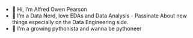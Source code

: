 - 👋 Hi, I’m Alfred Owen Pearson
- 👀 I’m a Data Nerd, love EDAs and Data Analysis - Passinate About new things especially on the Data Engineering side.
- 🐍 I'm a growing pythonista and wanna be pythoneer


<!---
alfowen/alfowen is a ✨ special ✨ repository because its `README.md` (this file) appears on your GitHub profile.
You can click the Preview link to take a look at your changes.
--->
